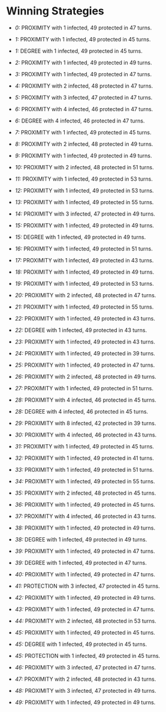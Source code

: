 # Winning Strategies

* _0:_ PROXIMITY with 1 infected, 49 protected in 47 turns.


* _1:_ PROXIMITY with 1 infected, 49 protected in 45 turns.


* _1:_ DEGREE with 1 infected, 49 protected in 45 turns.


* _2:_ PROXIMITY with 1 infected, 49 protected in 49 turns.


* _3:_ PROXIMITY with 1 infected, 49 protected in 47 turns.


* _4:_ PROXIMITY with 2 infected, 48 protected in 47 turns.


* _5:_ PROXIMITY with 3 infected, 47 protected in 47 turns.


* _6:_ PROXIMITY with 4 infected, 46 protected in 47 turns.


* _6:_ DEGREE with 4 infected, 46 protected in 47 turns.


* _7:_ PROXIMITY with 1 infected, 49 protected in 45 turns.


* _8:_ PROXIMITY with 2 infected, 48 protected in 49 turns.


* _9:_ PROXIMITY with 1 infected, 49 protected in 49 turns.


* _10:_ PROXIMITY with 2 infected, 48 protected in 51 turns.


* _11:_ PROXIMITY with 1 infected, 49 protected in 53 turns.


* _12:_ PROXIMITY with 1 infected, 49 protected in 53 turns.


* _13:_ PROXIMITY with 1 infected, 49 protected in 55 turns.


* _14:_ PROXIMITY with 3 infected, 47 protected in 49 turns.


* _15:_ PROXIMITY with 1 infected, 49 protected in 49 turns.


* _15:_ DEGREE with 1 infected, 49 protected in 49 turns.


* _16:_ PROXIMITY with 1 infected, 49 protected in 51 turns.


* _17:_ PROXIMITY with 1 infected, 49 protected in 43 turns.


* _18:_ PROXIMITY with 1 infected, 49 protected in 49 turns.


* _19:_ PROXIMITY with 1 infected, 49 protected in 53 turns.


* _20:_ PROXIMITY with 2 infected, 48 protected in 47 turns.


* _21:_ PROXIMITY with 1 infected, 49 protected in 55 turns.


* _22:_ PROXIMITY with 1 infected, 49 protected in 43 turns.


* _22:_ DEGREE with 1 infected, 49 protected in 43 turns.


* _23:_ PROXIMITY with 1 infected, 49 protected in 43 turns.


* _24:_ PROXIMITY with 1 infected, 49 protected in 39 turns.


* _25:_ PROXIMITY with 1 infected, 49 protected in 47 turns.


* _26:_ PROXIMITY with 2 infected, 48 protected in 49 turns.


* _27:_ PROXIMITY with 1 infected, 49 protected in 51 turns.


* _28:_ PROXIMITY with 4 infected, 46 protected in 45 turns.


* _28:_ DEGREE with 4 infected, 46 protected in 45 turns.


* _29:_ PROXIMITY with 8 infected, 42 protected in 39 turns.


* _30:_ PROXIMITY with 4 infected, 46 protected in 43 turns.


* _31:_ PROXIMITY with 1 infected, 49 protected in 45 turns.


* _32:_ PROXIMITY with 1 infected, 49 protected in 41 turns.


* _33:_ PROXIMITY with 1 infected, 49 protected in 51 turns.


* _34:_ PROXIMITY with 1 infected, 49 protected in 55 turns.


* _35:_ PROXIMITY with 2 infected, 48 protected in 45 turns.


* _36:_ PROXIMITY with 1 infected, 49 protected in 45 turns.


* _37:_ PROXIMITY with 4 infected, 46 protected in 43 turns.


* _38:_ PROXIMITY with 1 infected, 49 protected in 49 turns.


* _38:_ DEGREE with 1 infected, 49 protected in 49 turns.


* _39:_ PROXIMITY with 1 infected, 49 protected in 47 turns.


* _39:_ DEGREE with 1 infected, 49 protected in 47 turns.


* _40:_ PROXIMITY with 1 infected, 49 protected in 47 turns.


* _41:_ PROTECTION with 3 infected, 47 protected in 45 turns.


* _42:_ PROXIMITY with 1 infected, 49 protected in 49 turns.


* _43:_ PROXIMITY with 1 infected, 49 protected in 47 turns.


* _44:_ PROXIMITY with 2 infected, 48 protected in 53 turns.


* _45:_ PROXIMITY with 1 infected, 49 protected in 45 turns.


* _45:_ DEGREE with 1 infected, 49 protected in 45 turns.


* _45:_ PROTECTION with 1 infected, 49 protected in 45 turns.


* _46:_ PROXIMITY with 3 infected, 47 protected in 47 turns.


* _47:_ PROXIMITY with 2 infected, 48 protected in 43 turns.


* _48:_ PROXIMITY with 3 infected, 47 protected in 49 turns.


* _49:_ PROXIMITY with 1 infected, 49 protected in 49 turns.


